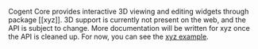 Cogent Core provides interactive 3D viewing and editing widgets through package [[xyz]]. 3D support is currently not present on the web, and the API is subject to change. More documentation will be written for xyz once the API is cleaned up. For now, you can see the [xyz example](https://github.com/cogentcore/core/tree/main/examples/xyz).
